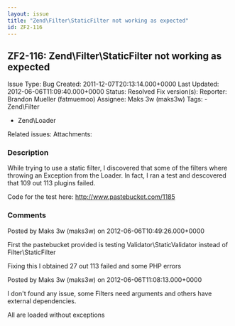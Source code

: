 ```yaml
---
layout: issue
title: "Zend\Filter\StaticFilter not working as expected"
id: ZF2-116
---
```


ZF2-116: Zend\\Filter\\StaticFilter not working as expected
-----------------------------------------------------------

 Issue Type: Bug Created: 2011-12-07T20:13:14.000+0000 Last Updated: 2012-06-06T11:09:40.000+0000 Status: Resolved Fix version(s): 
 Reporter:  Brandon Mueller (fatmuemoo)  Assignee:  Maks 3w (maks3w)  Tags: - Zend\\Filter
- Zend\\Loader
 
 Related issues: 
 Attachments: 
### Description

While trying to use a static filter, I discovered that some of the filters where throwing an Exception from the Loader. In fact, I ran a test and descovered that 109 out 113 plugins failed.

Code for the test here: <http://www.pastebucket.com/1185>

 

 

### Comments

Posted by Maks 3w (maks3w) on 2012-06-06T10:49:26.000+0000

First the pastebucket provided is testing Validator\\StaticValidator instead of Filter\\StaticFilter

Fixing this I obtained 27 out 113 failed and some PHP errors

 

 

Posted by Maks 3w (maks3w) on 2012-06-06T11:08:13.000+0000

I don't found any issue, some Filters need arguments and others have external dependencies.

All are loaded without exceptions

 

 